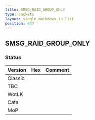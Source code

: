 ```yaml
---
title: SMSG_RAID_GROUP_ONLY
type: packets
layout: single_markdown_in_list
position: 647
---
```


## SMSG_RAID_GROUP_ONLY

### Status

Version | Hex | Comment
---------- | ---------- | ---------- 
Classic |  |  
TBC |  |  
WotLK |  |  
Cata |  |  
MoP |  |  